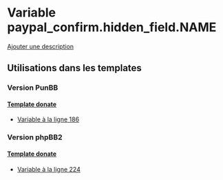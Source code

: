 # Variable paypal_confirm.hidden_field.NAME
[Ajouter une description](https://fa-tvars.appspot.com/var/paypal_confirm.hidden_field.NAME)

## Utilisations dans les templates

### Version PunBB

#### [Template donate](punbb/donate.md)
* [Variable &agrave; la ligne 186](../punbb/donate.tpl#L186)

### Version phpBB2

#### [Template donate](subsilver/donate.md)
* [Variable &agrave; la ligne 224](../subsilver/donate.tpl#L224)